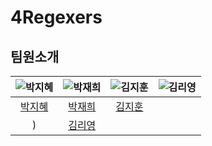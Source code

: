 # 4Regexers

## 팀원소개
| ![박지혜](https://avatars.githubusercontent.com/u/153366521?v=4) | ![박재희]() | ![김지훈]()| ![김리영](https://avatars.githubusercontent.com/u/193798531?v=4) |
|:--------------------:|:--------------------:|:--------------------:|:--------------------:|
| [박지혜](https://github.com/parkjhhh) | [박재희]() | [김지훈](https://github.com/user-attachments/assets/1860ada4-5a8f-407a-9a01-dcaeedbdcbc3)
) | [김리영](https://github.com/riyeong0916) |
<br/>
